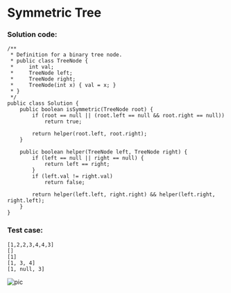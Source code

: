 # Symmetric Tree
### Solution code:
```
/**
 * Definition for a binary tree node.
 * public class TreeNode {
 *     int val;
 *     TreeNode left;
 *     TreeNode right;
 *     TreeNode(int x) { val = x; }
 * }
 */
public class Solution {
    public boolean isSymmetric(TreeNode root) {
        if (root == null || (root.left == null && root.right == null)) 
            return true;
        
        return helper(root.left, root.right);
    }
    
    public boolean helper(TreeNode left, TreeNode right) {
        if (left == null || right == null) {
            return left == right;
        }
        if (left.val != right.val)
            return false;
            
        return helper(left.left, right.right) && helper(left.right, right.left);
    }
}
```

### Test case:
```
[1,2,2,3,4,4,3]
[]
[1]
[1, 3, 4]
[1, null, 3]
```

![pic](https://github.com/hpnhxxwn/cs501/blob/master/week1/%E5%B1%8F%E5%B9%95%E5%BF%AB%E7%85%A7%202017-06-04%20%E4%B8%8B%E5%8D%884.52.26.png?raw=true)
